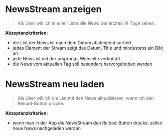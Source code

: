 # NewsStream anzeigen
> Als User will ich in einer Liste alle News der letzten 14 Tage sehen.

**Akzeptanzkriterien:**
- die List der News ist nach dem Datum absteigend sortiert
- jedes Element der Stream zeigt das Datum, Title und mindestens ein Bild an
- jede News ist mit der ursprungs Webseite verknüpft
- die News vom aktuellen Tag soll besonders hervorgehoben werden

# NewsStream neu laden
> Als User will ich die List mit den News aktualisieren, wenn ich den Reload-Button drücke.

**Akzeptanzkriterien:**
- wenn man in der App die NewsStream den Reload-Button drücke, sollen neue News nachgeladen werden